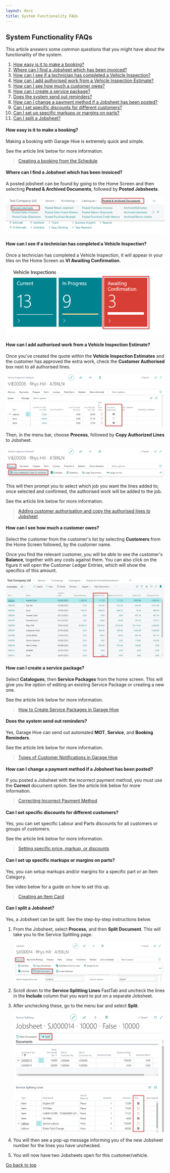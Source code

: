 ```yaml
---
layout: docs
title: System Functionality FAQs
---
```


## System Functionality FAQs
This article answers some common questions that you might have about the functionality of the system.

<a name="top"></a>

1. [How easy is it to make a booking&#63;](#how-easy-is-it-to-make-a-booking)
2. [Where can I find a Jobsheet which has been invoiced&#63;](#where-can-i-find-a-jobsheet-which-has-been-invoiced)
3. [How can I see if a technician has completed a Vehicle Inspection&#63;](#how-can-i-see-if-a-technician-has-completed-a-vehicle-inspection)
4. [How can I add authorised work from a Vehicle Inspection Estimate&#63;](#how-can-i-add-authorised-work-from-a-vehicle-inspection-estimate)
5. [How can I see how much a customer owes&#63;](#how-can-i-see-how-much-a-customer-owes)
6. [How can I create a service package&#63;](#how-can-i-create-a-service-package)
7. [Does the system send out reminders&#63;](#does-the-system-send-out-reminders)
8. [How can I change a payment method if a Jobsheet has been posted&#63;](#how-can-i-change-a-payment-method-if-a-jobsheet-has-been-posted)
9. [Can I set specific discounts for different customers&#63;](#can-i-set-specific-discounts-for-different-customers)
10. [Can I set up specific markups or margins on parts&#63;](#can-i-set-up-specific-markups-or-margins-on-parts)
11. [Can I split a Jobsheet&#63;](#can-i-split-a-jobsheet)

#### How easy is it to make a booking?

Making a booking with Garage Hive is extremely quick and simple. 

See the article link below for more information. 

> [Creating a booking from the Schedule](/docs/garagehive-create-a-booking.html "Creating a booking from the Schedule")

#### Where can I find a Jobsheet which has been invoiced?

A posted jobsheet can be found by going to the Home Screen and then selecting **Posted & Archived Documents**, followed by **Posted Jobsheets**. 

   ![](media/garagehive-faqs1.png)

#### How can I see if a technician has completed a Vehicle Inspection?

Once a technician has completed a Vehicle Inspection, it will appear in your tiles on the Home Screen as **VI Awaiting Confirmation**.

   ![](media/garagehive-faqs2.png)

#### How can I add authorised work from a Vehicle Inspection Estimate?

Once you've created the quote within the **Vehicle Inspection Estimates** and the customer has approved the extra work, check the **Customer Authorised** box next to all authorised lines. 

   ![](media/garagehive-faqs3.png)

Then, in the menu bar, choose **Process**, followed by **Copy Authorized Lines** to Jobsheet.

   ![](media/garagehive-faqs3a.png)

This will then prompt you to select which job you want the lines added to; once selected and confirmed, the authorised work will be added to the job.

See the article link below for more information.

> [Adding customer authorisation and copy the authorised lines to Jobsheet](/docs/garagehive-VHC.html#adding-customer-authorisation-and-copy-the-authorised-lines-to-jobsheet "Adding customer authorisation and copy the authorised lines to Jobsheet")

#### How can I see how much a customer owes?

Select the customer from the customer's list by selecting **Customers** from the Home Screen followed, by the customer name. 

Once you find the relevant customer, you will be able to see the customer's **Balance**, together with any costs against them. You can also click on the figure it will open the Customer Ledger Entries, which will show the specifics of this amount.

   ![](media/garagehive-faqs4.png)

#### How can I create a service package?

Select **Catalogues**, then **Service Packages** from the home screen. This will give you the option of editing an existing Service Package or creating a new one. 

See the article link below for more information. 

> [How to Create Service Packages in Garage Hive](/docs/garagehive-service-packages.html "How to Create Service Packages in Garage Hive")

#### Does the system send out reminders?

Yes, Garage Hive can send out automated **MOT**, **Service**, and **Booking Reminders**.

See the article link below for more information. 

> [Types of Customer Notifications in Garage Hive](/docs/garagehive-customer-notifications.html "Types of Customer Notifications in Garage Hive")

#### How can I change a payment method if a Jobsheet has been posted?

If you posted a Jobsheet with the incorrect payment method, you must use the **Correct** document option. See the article link below for more information.

> [Correcting Incorrect Payment Method](/docs/garagehive-jobsheet-cancel-and-correct.html#correcting-a-jobsheet "Correcting Incorrect Payment Method")

#### Can I set specific discounts for different customers?

Yes, you can set specific Labour and Parts discounts for all customers or groups of customers. 

See the article link below for more information. 

> [Setting specific price, markup, or discounts](/docs/garagehive-extending-price-markup-and-discount-calculations.html "Setting specific price, markup, or discounts")

#### Can I set up specific markups or margins on parts?

Yes, you can setup markups and/or margins for a specific part or an Item Category. 

See video below for a guide on how to set this up. 

> [Creating an Item Card](/docs/garagehive-create-an-item-card.html "Creating an Item Card")

#### Can I split a Jobsheet? 

Yes, a Jobsheet can be split. See the step-by-step instructions below.

1. From the Jobsheet, select **Process**, and then **Split Document**. This will take you to the Service Splitting page.

   ![](media/garagehive-faqs5.png)

2. Scroll down to the **Service Splitting Lines** FastTab and uncheck the lines in the **Include** column that you want to put on a separate Jobsheet.
3. After unchecking these, go to the menu bar and select **Split**.

   ![](media/garagehive-faqs6.png)

4. You will then see a pop-up message informing you of the new Jobsheet number for the lines you have unchecked.
5. You will now have two Jobsheets open for this customer/vehicle.


[Go back to top](#top)